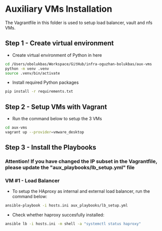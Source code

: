 # Auxiliary VMs Installation

The Vagrantfile in this folder is used to setup load balancer, vault and nfs VMs.

## Step 1 - Create virtual environment

- Create virtual environment of Python in here
```bash
cd /Users/obolukbas/Workspace/GitHub/infra-oguzhan-bolukbas/aux-vms
python -m venv .venv
source .venv/bin/activate 
```

- Install required Python packages
```bash
pip install -r requirements.txt
```

## Step 2 - Setup VMs with Vagrant

- Run the command below to setup the 3 VMs
```bash
cd aux-vms
vagrant up --provider=vmware_desktop
```

## Step 3 - Install the Playbooks

### Attention! If you have changed the IP subset in the Vagrantfile, please update the "aux_playbooks/lb_setup.yml" file

### VM #1 - Load Balancer

- To setup the HAproxy as internal and external load balancer, run the command below:
```bash
ansible-playbook -i hosts.ini aux_playbooks/lb_setup.yml
```

- Check whether haproxy succesfully installed:
```bash
ansible lb -i hosts.ini -m shell -a "systemctl status haproxy"
```
